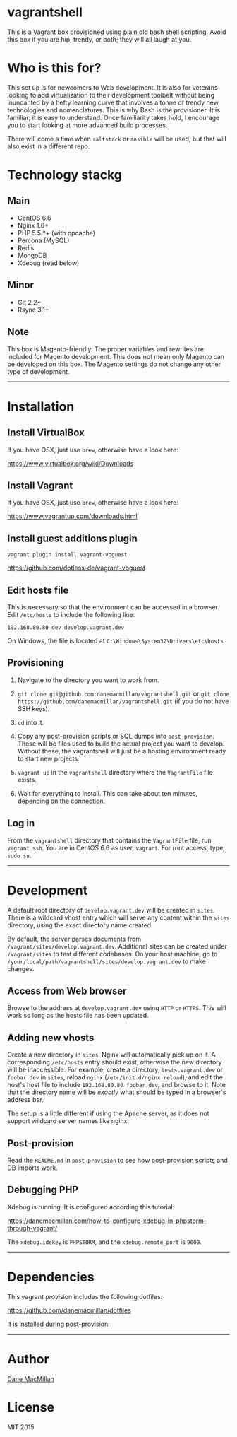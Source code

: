 vagrantshell
============

This is a Vagrant box provisioned using plain old bash shell scripting. Avoid
this box if you are hip, trendy, or both; they will all laugh at you.

# Who is this for?

This set up is for newcomers to Web development. It is also for veterans
looking to add virtualization to their development toolbelt without being
inundanted by a hefty learning curve that involves a tonne of trendy new
technologies and nomenclatures. This is why Bash is the provisioner. It is
familiar; it is easy to understand. Once familiarity takes hold, I encourage
you to start looking at more advanced build processes.

There will come a time when `saltstack` or `ansible` will be used, but that
will also exist in a different repo.

# Technology stackg

## Main

- CentOS 6.6
- Nginx 1.6+
- PHP 5.5.*+ (with opcache)
- Percona (MySQL)
- Redis
- MongoDB
- Xdebug (read below)

## Minor

- Git 2.2+
- Rsync 3.1+

## Note

This box is Magento-friendly. The proper variables and rewrites are
included for Magento development. This does not mean only Magento can be
developed on this box. The Magento settings do not change any other type of
development.

---

# Installation

## Install VirtualBox

If you have OSX, just use `brew`, otherwise have a look here:

https://www.virtualbox.org/wiki/Downloads

## Install Vagrant

If you have OSX, just use `brew`, otherwise have a look here:

https://www.vagrantup.com/downloads.html

## Install guest additions plugin

`vagrant plugin install vagrant-vbguest`

https://github.com/dotless-de/vagrant-vbguest

## Edit hosts file

This is necessary so that the environment can be accessed in a browser. Edit
`/etc/hosts` to include the following line:

`192.168.80.80 dev develop.vagrant.dev`

On Windows, the file is located at `C:\Windows\System32\Drivers\etc\hosts`.

## Provisioning

1. Navigate to the directory you want to work from.

2. `git clone git@github.com:danemacmillan/vagrantshell.git` or `git clone https://github.com/danemacmillan/vagrantshell.git` (if you do not have SSH keys).

3. `cd` into it.

4. Copy any post-provision scripts or SQL dumps into `post-provision`. These
will be files used to build the actual project you want to develop. Without
these, the vagrantshell will just be a hosting environment ready to start new
projects.

5. `vagrant up` in the `vagrantshell` directory where the `VagrantFile` file
exists.

6. Wait for everything to install. This can take about ten minutes, depending
on the connection.

## Log in

From the `vagrantshell` directory that contains the `VagrantFile` file, run
`vagrant ssh`. You are in CentOS 6.6 as user, `vagrant`. For root access,
type, `sudo su`.

---

# Development

A default root directory of `develop.vagrant.dev` will be created in `sites`.
There is a wildcard vhost entry which will serve any content within the `sites`
directory, using the exact directory name created.

By default, the server parses documents from `/vagrant/sites/develop.vagrant.dev`.
Additional sites can be created under `/vagrant/sites` to test different
codebases. On your host machine, go to `/your/local/path/vagrantshell/sites/develop.vagrant.dev`
to make changes.

## Access from Web browser

Browse to the address at `develop.vagrant.dev` using `HTTP` or `HTTPS`. This
will work so long as the hosts file has been updated.

## Adding new vhosts

Create a new directory in `sites`. Nginx will automatically pick up on it. A
corresponding `/etc/hosts` entry should exist, otherwise the new directory will
be inaccessible. For example, create a directory, `tests.vagrant.dev` or
`foobar.dev` in `sites`, reload `nginx` (`/etc/init.d/nginx reload`), and edit
the host's host file to include `192.168.80.80 foobar.dev`, and browse to it.
Note that the directory name will be *exactly* what should be typed in a browser's
address bar.

The setup is a little different if using the Apache server, as it does not
support wildcard server names like nginx.

## Post-provision

Read the `README.md` in `post-provision` to see how post-provision scripts and
DB imports work.

## Debugging PHP

Xdebug is running. It is configured according this tutorial:

https://danemacmillan.com/how-to-configure-xdebug-in-phpstorm-through-vagrant/

The `xdebug.idekey` is `PHPSTORM`, and the `xdebug.remote_port` is `9000`.

---

# Dependencies

This vagrant provision includes the following dotfiles:

https://github.com/danemacmillan/dotfiles

It is installed during post-provision.

---

# Author

[Dane MacMillan](https://danemacmillan.com)

# License

MIT 2015
